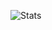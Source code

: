 ![Stats](https://github-readme-stats.vercel.app/api?username=AndreiRegiani&show_icons=true&count_private=true&include_all_commits=true&hide_border=true&hide=contribs&theme=buefy)
